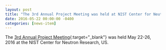 ```yaml
---
layout: post
title: "The 3rd Annual Project Meeting was held at NIST Center for Neutron Research, US"
date: 2016-05-22 00:00:00 -0400
categories: [news-item]
---
```

The [3rd Annual Project Meeting](/Meetings/Fourth/Program.html "4th Project Meeting"){:target="_blank"}
was held May 22-26, 2016 at the NIST Center for Neutron Research, US.
